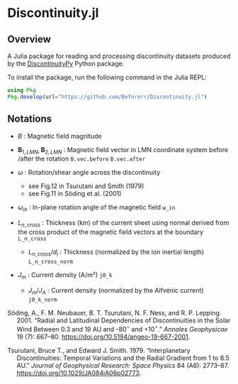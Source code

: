 # Discontinuity.jl


## Overview

A Julia package for reading and processing discontinuity datasets
produced by the
[DiscontinuityPy](https://beforerr.github.io/discontinuitypy) Python
package.

To install the package, run the following command in the Julia REPL:

``` julia
using Pkg
Pkg.develop(url="https://github.com/Beforerr/Discontinuity.jl")
```

## Notations

- $B$ : Magnetic field magnitude

- $\mathbf{B}_{1, LMN}, \mathbf{B}_{2, LMN}$ : Magnetic field vector in
  LMN coordinate system before /after the rotation `B.vec.before`
  `B.vec.after`

- $ω$ : Rotation/shear angle across the discontinuity

  - see Fig.12 in Tsurutani and Smith (1979)
  - see Fig.11 in Söding et al. (2001)

- $ω_{in}$ : In-plane rotation angle of the magnetic field `ω_in`

- $L_{n, cross}$ : Thickness (km) of the current sheet using normal
  derived from the cross product of the magnetic field vectors at the
  boundary `L_n_cross`

  - $L_{n, cross} / d_i$ : Thickness (normalized by the ion inertial
    length) `L_n_cross_norm`

- $J_{m}$ : Current density (A/m²) `j0_k`

  - $J_{m} / J_{A}$ : Current density (normalized by the Alfvénic
    current) `j0_k_norm`

<div id="refs" class="references csl-bib-body hanging-indent"
entry-spacing="0">

<div id="ref-sodingRadialLatitudinalDependencies2001" class="csl-entry">

Söding, A., F. M. Neubauer, B. T. Tsurutani, N. F. Ness, and R. P.
Lepping. 2001. “Radial and Latitudinal Dependencies of Discontinuities
in the Solar Wind Between 0.3 and 19 AU and -80$^\circ$ and
+10$^\circ$.” *Annales Geophysicae* 19 (7): 667–80.
<https://doi.org/10.5194/angeo-19-667-2001>.

</div>

<div id="ref-tsurutaniInterplanetaryDiscontinuitiesTemporal1979"
class="csl-entry">

Tsurutani, Bruce T., and Edward J. Smith. 1979. “Interplanetary
Discontinuities: Temporal Variations and the Radial Gradient from 1 to
8.5 AU.” *Journal of Geophysical Research: Space Physics* 84 (A6):
2773–87. <https://doi.org/10.1029/JA084iA06p02773>.

</div>

</div>
